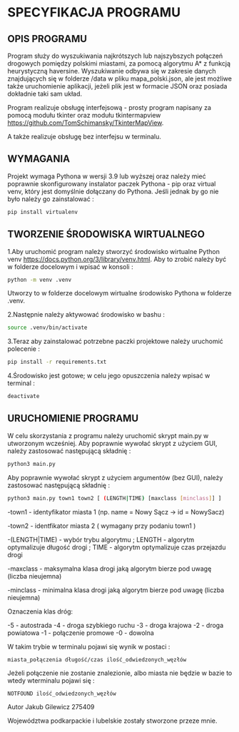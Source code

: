 # SPECYFIKACJA PROGRAMU

## OPIS PROGRAMU
Program służy do wyszukiwania najkrótszych lub najszybszych połączeń drogowych pomiędzy polskimi miastami, za pomocą algorytmu A* z funkcją heurystyczną haversine. Wyszukiwanie odbywa się w zakresie danych znajdujących się w folderze /data w pliku mapa_polski.json, ale jest możliwe także uruchomienie aplikacji, jeżeli plik jest w formacie JSON oraz posiada dokładnie taki sam układ.

Program realizuje obsługę interfejsową - prosty program napisany za pomocą modułu tkinter oraz modułu tkintermapview https://github.com/TomSchimansky/TkinterMapView.

A także realizuje obsługę bez interfejsu w terminalu.

## WYMAGANIA
Projekt wymaga Pythona w wersji 3.9 lub wyższej oraz należy mieć poprawnie skonfigurowany instalator paczek Pythona - pip oraz virtual venv, który jest domyślnie dołączany do Pythona. Jeśli jednak by go nie było należy go zainstalować : 
```bash
pip install virtualenv
```

## TWORZENIE ŚRODOWISKA WIRTUALNEGO
1.Aby uruchomić program należy stworzyć środowisko wirtualne Python venv https://docs.python.org/3/library/venv.html. Aby to zrobić należy być w folderze docelowym i wpisać w konsoli :

```bash
python -m venv .venv
```

Utworzy to w folderze docelowym wirtualne środowisko Pythona w folderze .venv.

2.Następnie należy aktywować środowisko w bashu :

```bash
source .venv/bin/activate
```

3.Teraz aby zainstalować potrzebne paczki projektowe należy uruchomić polecenie :

```bash
pip install -r requirements.txt
```

4.Środowisko jest gotowe; w celu jego opuszczenia należy wpisać w terminal :

```bash
deactivate
```

## URUCHOMIENIE PROGRAMU

W celu skorzystania z programu należy uruchomić skrypt main.py w utworzonym wcześniej. Aby poprawnie wywołać skrypt z użyciem GUI, należy zastosować następującą składnię :

```bash
python3 main.py
```

Aby poprawnie wywołać skrypt z użyciem argumentów (bez GUI), należy zastosować następującą składnię :
```bash
python3 main.py town1 town2 [ (LENGTH|TIME) [maxclass [minclass]] ]
```

-town1 - identyfikator miasta 1 (np. name = Nowy Sącz -> id = NowySacz)

-town2 - identfikator miasta 2 ( wymagany przy podaniu town1 )

-(LENGTH|TIME) - wybór trybu algorytmu ;
LENGTH - algorytm optymalizuje długość drogi ; 
TIME - algorytm optymalizuje czas przejazdu drogi

-maxclass - maksymalna klasa drogi jaką algorytm bierze pod uwagę  (liczba nieujemna)

-minclass - minimalna klasa drogi jaką algorytm bierze pod uwagę (liczba nieujemna)


Oznaczenia klas dróg:

-5 - autostrada
-4 - droga szybkiego ruchu
-3 - droga krajowa
-2 - droga powiatowa
-1 - połączenie promowe
-0 - dowolna

W takim trybie w terminalu pojawi się wynik w postaci :

```
miasta_połączenia długość/czas ilość_odwiedzonych_węzłów 
```

Jeżeli połączenie nie zostanie znalezionie, albo miasta nie będzie w bazie to wtedy wterminalu pojawi się :

```
NOTFOUND ilość_odwiedzonych_węzłów 
```

Autor 
Jakub Gilewicz 275409

Województwa podkarpackie i lubelskie zostały stworzone przeze mnie.